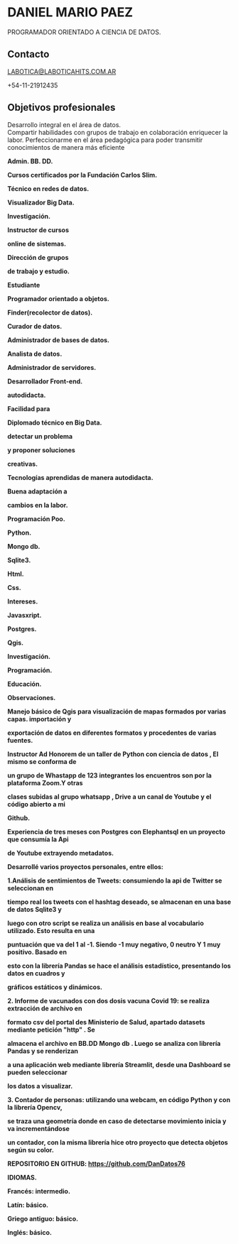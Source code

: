 # DANIEL MARIO PAEZ

PROGRAMADOR ORIENTADO A CIENCIA DE DATOS.

## Contacto

LABOTICA@LABOTICAHITS.COM.AR

+54-11-21912435

## Objetivos profesionales

Desarrollo integral en el área de datos.  
Compartir habilidades con grupos de trabajo en colaboración enriquecer la labor.
Perfeccionarme en el área pedagógica para poder transmitir conocimientos de manera más eficiente

**Admin. BB. DD.**

**Cursos certificados por la Fundación Carlos Slim.**

**Técnico en redes de datos.**

**Visualizador Big Data.**

**Investigación.**

**Instructor de cursos**

**online de sistemas.**

**Dirección de grupos**

**de trabajo y estudio.**

**Estudiante**

**Programador orientado a objetos.**

**Finder(recolector de datos).**

**Curador de datos.**

**Administrador de bases de datos.**

**Analista de datos.**

**Administrador de servidores.**

**Desarrollador Front-end.**

**autodidacta.**

**Facilidad para**

**Diplomado técnico en Big Data.**

**detectar un problema**

**y proponer soluciones**

**creativas.**

**Tecnologías aprendidas de manera autodidacta.**

**Buena adaptación a**

**cambios en la labor.**

**Programación Poo.**

**Python.**

**Mongo db.**

**Sqlite3.**

**Html.**

**Css.**

**Intereses.**

**Javasxript.**

**Postgres.**

**Qgis.**

**Investigación.**

**Programación.**

**Educación.**





**Observaciones.**

**Manejo básico de Qgis para visualización de mapas formados por varias capas. importación y**

**exportación de datos en diferentes formatos y procedentes de varias fuentes.**

**Instructor Ad Honorem de un taller de Python con ciencia de datos , El mismo se conforma de**

**un grupo de Whastapp de 123 integrantes los encuentros son por la plataforma Zoom.Y otras**

**clases subidas al grupo whatsapp , Drive a un canal de Youtube y el código abierto a mi**

**Github.**

**Experiencia de tres meses con Postgres con Elephantsql en un proyecto que consumía la Api**

**de Youtube extrayendo metadatos.**

**Desarrollé varios proyectos personales, entre ellos:**

**1.Análisis de sentimientos de Tweets: consumiendo la api de Twitter se seleccionan en**

**tiempo real los tweets con el hashtag deseado, se almacenan en una base de datos Sqlite3 y**

**luego con otro script se realiza un análisis en base al vocabulario utilizado. Esto resulta en una**

**puntuación que va del 1 al -1. Siendo -1 muy negativo, 0 neutro Y 1 muy positivo. Basado en**

**esto con la librería Pandas se hace el análisis estadístico, presentando los datos en cuadros y**

**gráficos estáticos y dinámicos.**

**2. Informe de vacunados con dos dosis vacuna Covid 19: se realiza extracción de archivo en**

**formato csv del portal des Ministerio de Salud, apartado datasets mediante petición "http" . Se**

**almacena el archivo en BB.DD Mongo db . Luego se analiza con librería Pandas y se renderizan**

**a una aplicación web mediante librería Streamlit, desde una Dashboard se pueden seleccionar**

**los datos a visualizar.**

**3. Contador de personas: utilizando una webcam, en código Python y con la librería Opencv,**

**se traza una geometría donde en caso de detectarse movimiento inicia y va incrementándose**

**un contador, con la misma librería hice otro proyecto que detecta objetos según su color.**

**REPOSITORIO EN GITHUB: https://github.com/DanDatos76**

**IDIOMAS.**

**Francés: intermedio.**

**Latín: básico.**

**Griego antiguo: básico.**

**Inglés: básico.**


